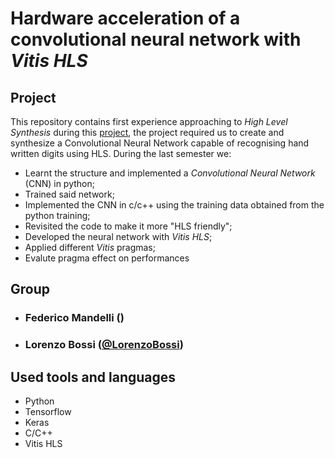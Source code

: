 # Hardware acceleration of a convolutional neural network with *Vitis HLS*


## Project
This repository contains  first experience approaching to *High Level Synthesis* during this [project](https://pii.dei.polimi.it/accelerazione-hardware-di-una-rete-neurale-convoluzionale-mediante-sintesi-ad-alto-livello/), the project required us to create and synthesize a Convolutional Neural Network capable of recognising hand written digits using HLS.
During the last semester we:
* Learnt the structure and implemented a *Convolutional Neural Network* (CNN) in python;
* Trained said network;
* Implemented the CNN in c/c++ using the training data obtained from the python training;
* Revisited the code to make it more "HLS friendly";
* Developed the neural network with *Vitis HLS*;
* Applied different *Vitis* pragmas;
* Evalute pragma effect on performances

## Group
- ###   Federico Mandelli ()
- ###   Lorenzo Bossi ([@LorenzoBossi](https://github.com/LorenzoBossi))


## Used tools and languages
* Python
* Tensorflow
* Keras
* C/C++
* Vitis HLS

